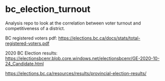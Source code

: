 # bc_election_turnout
Analysis repo to look at the correlation between voter turnout and competitiveness of a district.

BC registered voters pdf: https://elections.bc.ca/docs/stats/total-registered-voters.pdf

2020 BC Election results: https://electionsbcenr.blob.core.windows.net/electionsbcenr/GE-2020-10-24_Candidate.html

https://elections.bc.ca/resources/results/provincial-election-results/

